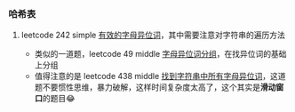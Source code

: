 ### 哈希表

1. leetcode 242 simple [有效的字母异位词](https://leetcode.cn/problems/valid-anagram/)，其中需要注意对字符串的遍历方法
   
   - 类似的一道题，leetcode 49 middle [字母异位词分组](https://leetcode.cn/problems/group-anagrams/)，在找异位词的基础上分组
   - 值得注意的是 leetcode 438 middle [找到字符串中所有字母异位词](https://leetcode.cn/problems/find-all-anagrams-in-a-string/)，这道题不要惯性思维，暴力破解，这样时间复杂度太高了，这个其实是**滑动窗口**的题目😂